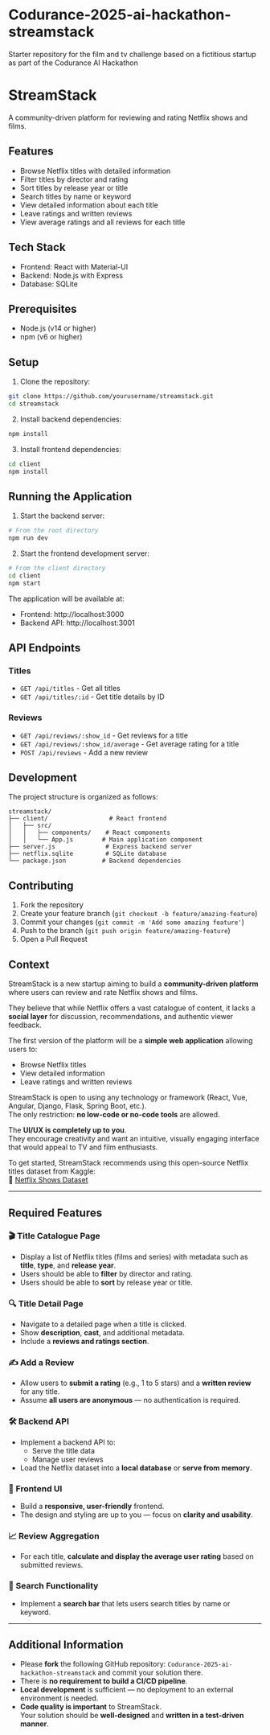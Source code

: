 # Codurance-2025-ai-hackathon-streamstack
Starter repository for the film and tv challenge based on a fictitious startup as part of the Codurance AI Hackathon

# StreamStack

A community-driven platform for reviewing and rating Netflix shows and films.

## Features

- Browse Netflix titles with detailed information
- Filter titles by director and rating
- Sort titles by release year or title
- Search titles by name or keyword
- View detailed information about each title
- Leave ratings and written reviews
- View average ratings and all reviews for each title

## Tech Stack

- Frontend: React with Material-UI
- Backend: Node.js with Express
- Database: SQLite

## Prerequisites

- Node.js (v14 or higher)
- npm (v6 or higher)

## Setup

1. Clone the repository:
```bash
git clone https://github.com/yourusername/streamstack.git
cd streamstack
```

2. Install backend dependencies:
```bash
npm install
```

3. Install frontend dependencies:
```bash
cd client
npm install
```

## Running the Application

1. Start the backend server:
```bash
# From the root directory
npm run dev
```

2. Start the frontend development server:
```bash
# From the client directory
cd client
npm start
```

The application will be available at:
- Frontend: http://localhost:3000
- Backend API: http://localhost:3001

## API Endpoints

### Titles
- `GET /api/titles` - Get all titles
- `GET /api/titles/:id` - Get title details by ID

### Reviews
- `GET /api/reviews/:show_id` - Get reviews for a title
- `GET /api/reviews/:show_id/average` - Get average rating for a title
- `POST /api/reviews` - Add a new review

## Development

The project structure is organized as follows:

```
streamstack/
├── client/                 # React frontend
│   ├── src/
│   │   ├── components/    # React components
│   │   └── App.js        # Main application component
├── server.js              # Express backend server
├── netflix.sqlite         # SQLite database
└── package.json          # Backend dependencies
```

## Contributing

1. Fork the repository
2. Create your feature branch (`git checkout -b feature/amazing-feature`)
3. Commit your changes (`git commit -m 'Add some amazing feature'`)
4. Push to the branch (`git push origin feature/amazing-feature`)
5. Open a Pull Request

## Context
StreamStack is a new startup aiming to build a **community-driven platform** where users can review and rate Netflix shows and films.

They believe that while Netflix offers a vast catalogue of content, it lacks a **social layer** for discussion, recommendations, and authentic viewer feedback.

The first version of the platform will be a **simple web application** allowing users to:
- Browse Netflix titles
- View detailed information
- Leave ratings and written reviews

StreamStack is open to using any technology or framework (React, Vue, Angular, Django, Flask, Spring Boot, etc.).  
The only restriction: **no low-code or no-code tools** are allowed.

The **UI/UX is completely up to you**.  
They encourage creativity and want an intuitive, visually engaging interface that would appeal to TV and film enthusiasts.

To get started, StreamStack recommends using this open-source Netflix titles dataset from Kaggle:  
🔗 [Netflix Shows Dataset](https://www.kaggle.com/datasets/shivamb/netflix-shows/data)

---

## Required Features

### 🎬 Title Catalogue Page
- Display a list of Netflix titles (films and series) with metadata such as **title**, **type**, and **release year**.
- Users should be able to **filter** by director and rating.
- Users should be able to **sort** by release year or title.

### 🔍 Title Detail Page
- Navigate to a detailed page when a title is clicked.
- Show **description**, **cast**, and additional metadata.
- Include a **reviews and ratings section**.

### ✍️ Add a Review
- Allow users to **submit a rating** (e.g., 1 to 5 stars) and a **written review** for any title.
- Assume **all users are anonymous** — no authentication is required.

### 🛠️ Backend API
- Implement a backend API to:
  - Serve the title data
  - Manage user reviews
- Load the Netflix dataset into a **local database** or **serve from memory**.

### 🎨 Frontend UI
- Build a **responsive, user-friendly** frontend.
- The design and styling are up to you — focus on **clarity and usability**.

### 📈 Review Aggregation
- For each title, **calculate and display the average user rating** based on submitted reviews.

### 🔎 Search Functionality
- Implement a **search bar** that lets users search titles by name or keyword.

---

## Additional Information

- Please **fork** the following GitHub repository: `Codurance-2025-ai-hackathon-streamstack` and commit your solution there.
- There is **no requirement to build a CI/CD pipeline**.
- **Local development** is sufficient — no deployment to an external environment is needed.
- **Code quality is important** to StreamStack.  
  Your solution should be **well-designed** and **written in a test-driven manner**.
